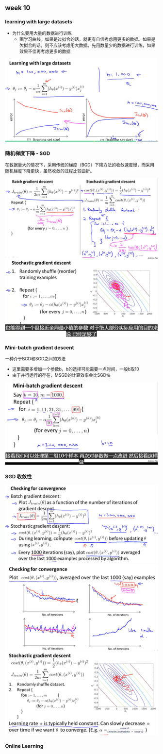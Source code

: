 ## week 10

### learning with large datasets

- 为什么要用大量的数据进行训练
  - 画学习曲线。如果是过拟合的话，就更有自信考虑用更多的数据。如果是欠拟合的话，则不应该考虑用大数据。先用数量少的数据进行训练，如果效果不佳再考虑更多的数据

<img src="image/largescale.png">



### 随机梯度下降 - SGD

在数据量大的情况下，采用传统的梯度（BGD）下降方法的收敛速度慢，而采用随机梯度下降更快，虽然收敛的过程比较曲折。

<img src="image/sgd1.png">

<img src="image/sgd2.png">



### Mini-batch gradient descent

一种介于BGD和SGD之间的方法

- 这里需要多增加一个参数b，b的选择可能需要一点时间，一般b取10
- 由于并行运行的存在，MSGD的计算效率会比SGD快

<img src="image/msgd1.png">



### SGD 收敛性

<img src="image/msgd2.png">

<img src="image/msgd3.png">

<img src="image/msgd4.png">



### Online Learning

